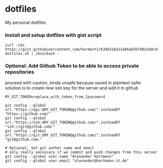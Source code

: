 # dotfiles
My personal dotfiles

### Install and setup dotfiles with gist script
```
curl -Lks https://gist.githubusercontent.com/hardest1/634b316a31a66ab5bfd82cbdce53ad97/raw/efc0a3fb1d8b82d43d4c743010f9525d72beb769/install-dotfiles.sh | /bin/bash -
```

### Optional: Add Github Token to be able to access private repositories
proceed with caution, kinda unsafe because saved in plaintext
safer solution is to create new ssh key for the server and add it in github
```
MY_GIT_TOKEN=replace_with_token_from_1password

git config --global url."https://api:$MY_GIT_TOKEN@github.com/".insteadOf "https://github.com/"
git config --global url."https://ssh:$MY_GIT_TOKEN@github.com/".insteadOf "ssh://git@github.com/"
git config --global url."https://git:$MY_GIT_TOKEN@github.com/".insteadOf "git@github.com:"

# Optional: Set git author name and email
# only really necessary if we commit and push changes from this server
git config --global user.name "Alexander Hartmann"
git config --global user.email "alexander@hartmann-it.de"
```
